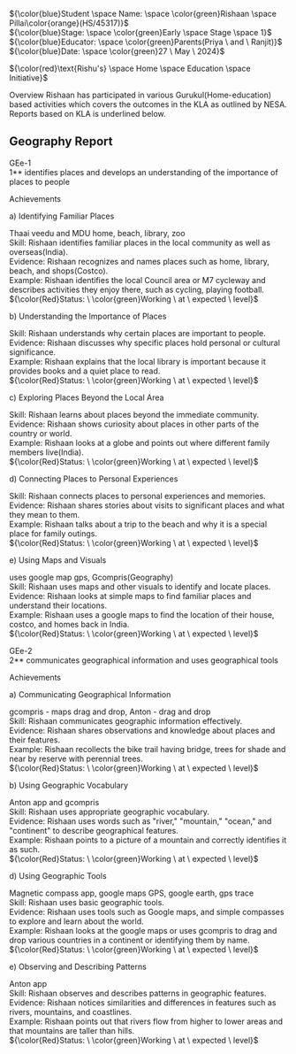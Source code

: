 ${\color{blue}Student \space Name: \space \color{green}Rishaan \space Pillai\color{orange}(HS/45317)}$<br>
${\color{blue}Stage: \space \color{green}Early \space Stage \space 1}$<br>
${\color{blue}Educator: \space \color{green}Parents(Priya \ and \ Ranjit)}$<br>
${\color{blue}Date: \space \color{green}27 \ May \ 2024}$<br>

${\color{red}\text{Rishu's} \space Home \space Education \space Initiative}$

Overview
Rishaan has participated in various Gurukul(Home-education) based activities which covers the outcomes in the KLA as outlined by NESA. Reports based on KLA is underlined below.

Geography Report
------------------

GEe-1<br>
1** identifies places and develops an understanding of the importance of places to people

Achievements<br>

a) Identifying Familiar Places<br>

Thaai veedu and MDU home, beach, library, zoo <br>
Skill: Rishaan identifies familiar places in the local community as well as overseas(India).<br>
Evidence: Rishaan recognizes and names places such as home, library, beach, and shops(Costco).<br>
Example: Rishaan identifies the local Council area or M7 cycleway and describes activities they enjoy there, such as cycling, playing football.<br>
${\color{Red}Status: \ \color{green}Working \ at \ expected \ level}$<br>

b) Understanding the Importance of Places<br>

Skill: Rishaan understands why certain places are important to people.<br>
Evidence: Rishaan discusses why specific places hold personal or cultural significance.<br>
Example: Rishaan explains that the local library is important because it provides books and a quiet place to read.<br>
${\color{Red}Status: \ \color{green}Working \ at \ expected \ level}$<br>

c) Exploring Places Beyond the Local Area<br>

Skill: Rishaan learns about places beyond the immediate community.<br>
Evidence: Rishaan shows curiosity about places in other parts of the country or world.<br>
Example: Rishaan looks at a globe and points out where different family members live(India).<br>
${\color{Red}Status: \ \color{green}Working \ at \ expected \ level}$<br>

d) Connecting Places to Personal Experiences<br>

Skill: Rishaan connects places to personal experiences and memories.<br>
Evidence: Rishaan shares stories about visits to significant places and what they mean to them.<br>
Example: Rishaan talks about a trip to the beach and why it is a special place for family outings.<br>
${\color{Red}Status: \ \color{green}Working \ at \ expected \ level}$<br>

e) Using Maps and Visuals<br>

uses google map gps, Gcompris(Geography)<br>
Skill: Rishaan uses maps and other visuals to identify and locate places.<br>
Evidence: Rishaan looks at simple maps to find familiar places and understand their locations.<br>
Example: Rishaan uses a google maps to find the location of their house, costco, and homes back in India.<br>
${\color{Red}Status: \ \color{green}Working \ at \ expected \ level}$<br>


GEe-2<br>
2** communicates geographical information and uses geographical tools

Achievements<br>

a) Communicating Geographical Information<br>

gcompris - maps drag and drop, Anton - drag and drop <br>
Skill: Rishaan communicates geographic information effectively.<br>
Evidence: Rishaan shares observations and knowledge about places and their features.<br>
Example: Rishaan recollects the bike trail having bridge, trees for shade and near by reserve with perennial trees.<br>
${\color{Red}Status: \ \color{green}Working \ at \ expected \ level}$<br>

b) Using Geographic Vocabulary<br>

Anton app and gcompris <br>
Skill: Rishaan uses appropriate geographic vocabulary.<br>
Evidence: Rishaan uses words such as "river," "mountain," "ocean," and "continent" to describe geographical features.<br>
Example: Rishaan points to a picture of a mountain and correctly identifies it as such.<br>
${\color{Red}Status: \ \color{green}Working \ at \ expected \ level}$<br>

d) Using Geographic Tools<br>

Magnetic compass app, google maps GPS, google earth, gps trace<br>
Skill: Rishaan uses basic geographic tools.<br>
Evidence: Rishaan uses tools such as Google maps, and simple compasses to explore and learn about the world.<br>
Example: Rishaan looks at the google maps or uses gcompris to drag and drop various countries in a continent or identifying them by name.<br>
${\color{Red}Status: \ \color{green}Working \ at \ expected \ level}$<br>

e) Observing and Describing Patterns<br>

Anton app<br>
Skill: Rishaan observes and describes patterns in geographic features.<br>
Evidence: Rishaan notices similarities and differences in features such as rivers, mountains, and coastlines.<br>
Example: Rishaan points out that rivers flow from higher to lower areas and that mountains are taller than hills.<br>
${\color{Red}Status: \ \color{green}Working \ at \ expected \ level}$<br>

